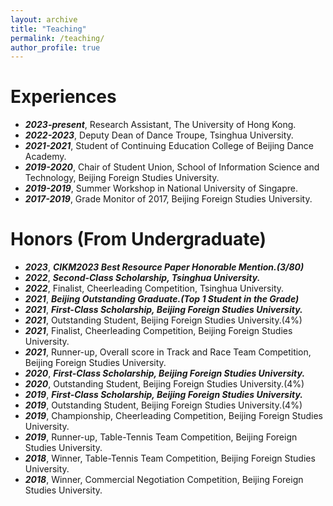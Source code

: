 ```yaml
---
layout: archive
title: "Teaching"
permalink: /teaching/
author_profile: true
---
```


Experiences
======

* ***2023-present***, Research Assistant, The University of Hong Kong.
* ***2022-2023***, Deputy Dean of Dance Troupe, Tsinghua University.
* ***2021-2021***, Student of Continuing Education College of Beijing Dance Academy.
* ***2019-2020***, Chair of Student Union, School of Information Science and Technology, Beijing Foreign Studies University.
* ***2019-2019***, Summer Workshop in National University of Singapre.
* ***2017-2019***, Grade Monitor of 2017, Beijing Foreign Studies University. 

Honors (From Undergraduate)
======

* ***2023***, ***CIKM2023 Best Resource Paper Honorable Mention.(3/80)***
* ***2022***, ***Second-Class Scholarship, Tsinghua University.***
* ***2022***, Finalist, Cheerleading Competition, Tsinghua University.
* ***2021***, ***Beijing Outstanding Graduate.(Top 1 Student in the Grade)***
* ***2021***, ***First-Class Scholarship, Beijing Foreign Studies University.***
* ***2021***, Outstanding Student, Beijing Foreign Studies University.(4%)
* ***2021***, Finalist, Cheerleading Competition, Beijing Foreign Studies University.
* ***2021***, Runner-up, Overall score in Track and Race Team Competition, Beijing Foreign Studies University.
* ***2020***, ***First-Class Scholarship, Beijing Foreign Studies University.***
* ***2020***, Outstanding Student, Beijing Foreign Studies University.(4%)
* ***2019***,  ***First-Class Scholarship, Beijing Foreign Studies University.***
* ***2019***, Outstanding Student, Beijing Foreign Studies University.(4%)
* ***2019***, Championship, Cheerleading Competition, Beijing Foreign Studies University.
* ***2019***, Runner-up, Table-Tennis Team Competition, Beijing Foreign Studies University.
* ***2018***, Winner, Table-Tennis Team Competition, Beijing Foreign Studies University.
* ***2018***, Winner, Commercial Negotiation Competition, Beijing Foreign Studies University.

